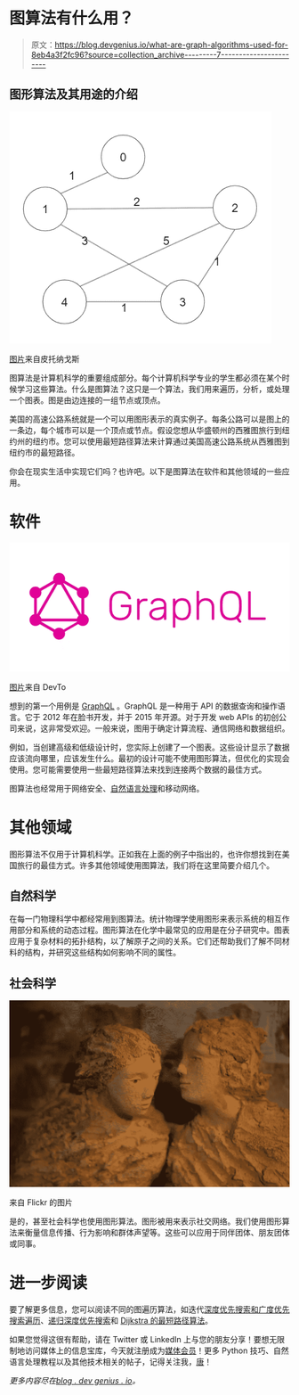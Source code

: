 # 图算法有什么用？

> 原文：<https://blog.devgenius.io/what-are-graph-algorithms-used-for-8eb4a3f2fc96?source=collection_archive---------7----------------------->

## 图形算法及其用途的介绍

![](img/4212fe9b4ba9a34fb9121922253f9ea5.png)

[图片](https://lh3.googleusercontent.com/grqXm6jJ2R7WRbyC1bpe6dkmWVabE5lg24O4oOR2Ib0mlEnkDyVyGqKw3gi19xSfUY4OuRQeFgGFnVUyrFQkzIg0Iwfe2MZ_xz_Dwp_1SmEKJCRyPqkt8Wg1O9BBSBPdow01bJEb)来自皮托纳戈斯

图算法是计算机科学的重要组成部分。每个计算机科学专业的学生都必须在某个时候学习这些算法。什么是图算法？这只是一个算法，我们用来遍历，分析，或处理一个图表。图是由边连接的一组节点或顶点。

美国的高速公路系统就是一个可以用图形表示的真实例子。每条公路可以是图上的一条边，每个城市可以是一个顶点或节点。假设您想从华盛顿州的西雅图旅行到纽约州的纽约市。您可以使用最短路径算法来计算通过美国高速公路系统从西雅图到纽约市的最短路径。

你会在现实生活中实现它们吗？也许吧。以下是图算法在软件和其他领域的一些应用。

# 软件

![](img/5e7d4708da16f587ee99a842c605bc27.png)

[图片](https://dev.to/shrutikapoor08/what-is-graphql-the-misconceptions-57b9)来自 DevTo

想到的第一个用例是 [GraphQL](https://en.wikipedia.org/wiki/GraphQL) 。GraphQL 是一种用于 API 的数据查询和操作语言。它于 2012 年在脸书开发，并于 2015 年开源。对于开发 web APIs 的初创公司来说，这非常受欢迎。一般来说，图用于确定计算流程、通信网络和数据组织。

例如，当创建高级和低级设计时，您实际上创建了一个图表。这些设计显示了数据应该流向哪里，应该发生什么。最初的设计可能不使用图形算法，但优化的实现会使用。您可能需要使用一些最短路径算法来找到连接两个数据的最佳方式。

图算法也经常用于网络安全、[自然语言处理](https://pythonalgos.com/2021/11/23/what-is-natural-language-processing-nlp/)和移动网络。

# 其他领域

图形算法不仅用于计算机科学。正如我在上面的例子中指出的，也许你想找到在美国旅行的最佳方式。许多其他领域使用图算法，我们将在这里简要介绍几个。

## 自然科学

在每一门物理科学中都经常用到图算法。统计物理学使用图形来表示系统的相互作用部分和系统的动态过程。图形算法在化学中最常见的应用是在分子研究中。图表应用于复杂材料的拓扑结构，以了解原子之间的关系。它们还帮助我们了解不同材料的结构，并研究这些结构如何影响不同的属性。

## 社会科学

![](img/dca47c74e1d5ddb59ff9682e4ed72db4.png)

来自 Flickr 的图片

是的，甚至社会科学也使用图形算法。图形被用来表示社交网络。我们使用图形算法来衡量信息传播、行为影响和群体声望等。这些可以应用于同伴团体、朋友团体或同事。

# 进一步阅读

要了解更多信息，您可以阅读不同的图遍历算法，如迭代[深度优先搜索和广度优先搜索遍历](https://pythonalgos.com/resources/algorithms-and-data-structures-graph-traversals/)、[递归深度优先搜索](https://pythonalgos.com/resources/data-structures-and-algorithms-recursive-tree-traversals/)和 [Dijkstra 的最短路径算法](https://pythonalgos.com/2021/12/08/dijkstras-algorithm-in-5-steps-with-python/)。

如果您觉得这很有帮助，请在 Twitter 或 LinkedIn 上与您的朋友分享！要想无限制地访问媒体上的信息宝库，今天就注册成为[媒体会员](https://medium.com/@ytang07/membership)！更多 Python 技巧、自然语言处理教程以及其他技术相关的帖子，记得关注我，[唐](https://www.medium.com/@ytang07)！

*更多内容尽在*[*blog . dev genius . io*](http://blog.devgenius.io)*。*